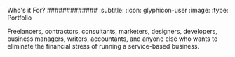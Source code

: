 Who's it For?
#############
:subtitle:
:icon: glyphicon-user
:image: 
:type: Portfolio

Freelancers, contractors, consultants, marketers, designers, developers, business managers, writers, accountants, and anyone else who wants to eliminate the financial stress of running a service-based business.